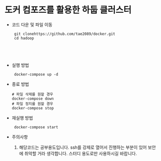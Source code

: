 <h1>도커 컴포즈를 활용한 하둡 클러스터</h1>
 
 -  코드 다운 및 파일 이동
    <pre><code> git clonehttps://github.com/tae2089/docker.git
     cd hadoop
  </code></pre>

- 실행 방법
  <pre><code> docker-compose up -d
  </code></pre>

- 종료 방법
  <pre><code># 파일 삭제를 원할 경우
  docker-compose down 
  # 파일 정지를 원할 경우
  docker-compose stop 
  </code></pre>

- 재실행 방법
    <pre><code> docker-compose start
  </code></pre>

- 주의사항
  1. 해당코드는 공부용도입니다. ssh를 강제로 열어서 진행하는 부분이 있어 보안에 취악할 거라 생각합니다. 스터디 용도로만 사용하시길 바랍니다.